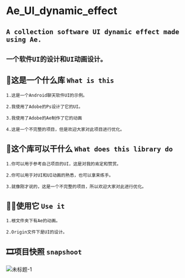 # Ae_UI_dynamic_effect

##   `A collection software UI dynamic effect made using Ae.`

##   `一个软件UI的设计和UI动画设计。`

## 💭这是一个什么库   `What is this`

```
1.这是一个Android聊天软件UI的示例。

2.我使用了Adobe的Ps设计了它的UI。

3.我使用了Adobe的Ae制作了它的动画

4.这是一个不完整的项目，但是欢迎大家对此项目进行优化。
```

## 🤷这个库可以干什么   `What does this library do`

```
1.你可以用于参考自己项目的UI，这是对我的肯定和赞赏。

2.你可以用于对UI和UI动画的熟悉，也可以拿来练手。

3.就像刚才说的，这是一个不完整的项目，所以欢迎大家对此进行优化。
```

## 👩‍💻使用它   `Use it`

```
1.根文件夹下有Ae的动画。

2.Origin文件下是UI的设计。
```

## 🎞️项目快照   `snapshoot`
![未标题-1](https://github.com/28778/Ae_UI_dynamic_effect/assets/31039562/db551e07-f7b9-46d4-9d6c-32a343cbf4d9)
